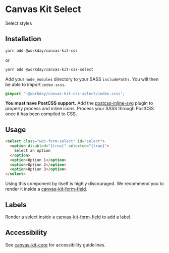 # Canvas Kit Select

Select styles

## Installation

```sh
yarn add @workday/canvas-kit-css
```

or

```sh
yarn add @workday/canvas-kit-css-select
```

Add your `node_modules` directory to your SASS `includePaths`. You will then be able to import
`index.scss`.

```scss
@import '~@workday/canvas-kit-css-select/index.scss';
```

**You must have PostCSS support.** Add the
[postcss-inline-svg](https://github.com/TrySound/postcss-inline-svg) plugin to properly process and
inline icons. Process your SASS through PostCSS once it has been compiled to CSS.

## Usage

```html
<select class="wdc-form-select" id="select">
  <option disabled="{true}" selected="{true}">
    Select an option
  </option>
  <option>Option 1</option>
  <option>Option 2</option>
  <option>Option 3</option>
</select>
```

Using this component by itself is highly discouraged. We recommend you to render it inside a
[canvas-kit-form-field](../../form-field/css).

## Labels

Render a select inside a [canvas-kit-form-field](../../form-field/css) to add a label.

## Accessibility

See [canvas-kit-core](../../core/css#accessibility) for accessibility guidelines.
